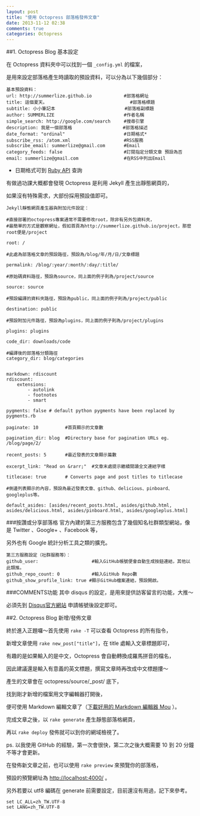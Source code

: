 ```yaml
---
layout: post
title: "使用 Octopress 部落格發佈文章"
date: 2013-11-12 02:38
comments: true
categories: Octopress
---
```


##1. Octopress Blog 基本設定

在 Octopress 資料夾中可以找到一個 `_config.yml` 的檔案，

是用來設定部落格產生時讀取的預設資料，可以分為以下幾個部分：

	基本預設資料：	
	url: http://summerlize.github.io            #部落格網址
	title: 這個夏天。	                           #部落格標題
	subtitle: 小小筆記本                          #部落格副標題
	author: SUMMERLIZE                          #作者名稱
	simple_search: http://google.com/search     #搜尋引擎
	description: 我是一個部落格                   #部落格描述
	date_format: "ordinal"                      #日期格式*
	subscribe_rss: /atom.xml                    #RSS服務
	subscribe_email: summerlize@gmail.com       #Email
	category_feeds: false                       #訂閱指定分類文章 預設為否
	email: summerlize@gmail.com	                #在RSS中列出Email 	
* 日期格式可到 [Ruby API](http://www.ruby-doc.org/core-2.0.0/Time.html) 查詢

有做過功課大概都會發現 Octopress 是利用 Jekyll 產生出靜態網頁的，

如果沒有特殊需求，大部份採用預設值即可。

	Jekyll靜態網頁產生器與附加元件設定：
	
	#直接部署的octopress專案通常不需要修改root，除非有另外包資料夾，
	#最簡單的方式是觀察網址，假如首頁為http://summerlize.github.io/project，那麼root便是/project
	
	root: /
	
	#此處為部落格文章的預設路徑，預設為/blog/年/月/日/文章標題
	
	permalink: /blog/:year/:month/:day/:title/
	
	#原始碼資料路徑，預設為source，同上面的例子則為/project/source
	
	source: source
	
	#預設編譯的資料夾路徑，預設為public，同上面的例子則為/project/public
	
	destination: public
	
	#預設附加元件路徑，預設為plugins，同上面的例子則為/project/plugins
	
	plugins: plugins
	
	code_dir: downloads/code
	
	#編譯後的部落格分類路徑
	category_dir: blog/categories
	

	markdown: rdiscount
	rdiscount:
  		extensions:
    		- autolink
    		- footnotes
    		- smart
    		
	pygments: false # default python pygments have been replaced by pygments.rb

	paginate: 10          #首頁顯示的文章數
	
	pagination_dir: blog  #Directory base for pagination URLs eg. /blog/page/2/
	
	recent_posts: 5       #最近發表的文章顯示篇數
	
	excerpt_link: "Read on &rarr;"  #文章末處提示繼續閱讀全文連結字樣
	
	titlecase: true       # Converts page and post titles to titlecase

	#側邊列表顯示的內容，預設為最近發表文章、github、delicious、pinboard、googleplus等。
	
	default_asides: [asides/recent_posts.html, asides/github.html, asides/delicious.html, asides/pinboard.html, asides/googleplus.html]

###按讚或分享部落格
官方內建的第三方服務包含了幾個知名社群類型網站，像是 Twitter 、Google+ 、Facebook 等，

另外也有 Google 統計分析工具之類的擴充。

	第三方服務設定（社群服務等）：
	github_user:					#輸入GitHub帳號便會自動生成按鈕連結，其他以此類推。
	github_repo_count: 0			#輸入GitHub Repo數
	github_show_profile_link: true #顯示GitHub檔案連結，預設開啟。

###COMMENTS功能
其中 disqus 的設定，是用來提供訪客留言的功能，大推～

必須先到 [Disqus官方網站](https://disqus.com/) 申請帳號後設定即可。

##2. Octopress Blog 新增/發佈文章

終於進入正題囉～首先使用 `rake -T` 可以查看 Octopress 的所有指令，

新增文章使用 `rake new_post["title"]`，在 title 處輸入文章標題即可，

有趣的是如果輸入的是中文，Octopress 會自動轉換成羅馬拼音的檔名，

因此建議還是輸入有意義的英文標題，撰寫文章時再改成中文標題摟～

產生的文章會在 octopress/source/_post/ 底下，

找到剛才新增的檔案用文字編輯器打開後，

便可使用 Markdown 編輯文章了（[下載好用的 Markdown 編輯器 Mou](http://mouapp.com/) ）。

完成文章之後，以 `rake generate` 產生靜態部落格網頁，

再以 `rake deploy` 發佈就可以到你的網域檢視了。

ps. 以我使用 GitHub 的經驗，第一次會很快，第二次之後大概需要 10 到 20 分鐘不等才會更新。

在發佈新文章之前，也可以使用 `rake preview` 來預覽你的部落格，

預設的預覽網址為 <http://localhost:4000/> 。

另外若要以 utf8 編碼在 generate 前需要設定，目前還沒有用過，記下來參考。

	set LC_ALL=zh_TW.UTF-8
	set LANG=zh_TW.UTF-8
